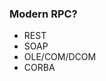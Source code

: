 <div class="slidetext-bg">

### Modern RPC?

* REST <!-- .element: class="fragment" -->
* SOAP <!-- .element: class="fragment" -->
* OLE/COM/DCOM <!-- .element: class="fragment" -->
* CORBA <!-- .element: class="fragment" -->

</div>